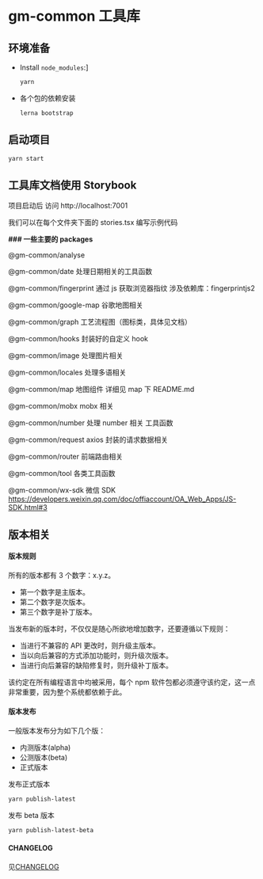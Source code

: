 # gm-common 工具库

## 环境准备

- Install `node_modules`:]

  ```bash
  yarn
  ```

- 各个包的依赖安装

  ```bash
  lerna bootstrap
  ```

## 启动项目

```bash
yarn start
```

## 工具库文档使用 Storybook

项目启动后 访问 http://localhost:7001

我们可以在每个文件夹下面的 stories.tsx 编写示例代码

**### 一些主要的 packages**

@gm-common/analyse

@gm-common/date 处理日期相关的工具函数

@gm-common/fingerprint 通过 js 获取浏览器指纹 涉及依赖库：fingerprintjs2

@gm-common/google-map 谷歌地图相关

@gm-common/graph 工艺流程图（图标类，具体见文档）

@gm-common/hooks 封装好的自定义 hook

@gm-common/image 处理图片相关

@gm-common/locales 处理多语相关

@gm-common/map 地图组件 详细见 map 下 README.md

@gm-common/mobx mobx 相关

@gm-common/number 处理 number 相关 工具函数

@gm-common/request axios 封装的请求数据相关

@gm-common/router 前端路由相关

@gm-common/tool 各类工具函数

@gm-common/wx-sdk 微信 SDK https://developers.weixin.qq.com/doc/offiaccount/OA_Web_Apps/JS-SDK.html#3

## 版本相关

#### 版本规则

所有的版本都有 3 个数字：x.y.z。

- 第一个数字是主版本。
- 第二个数字是次版本。
- 第三个数字是补丁版本。

当发布新的版本时，不仅仅是随心所欲地增加数字，还要遵循以下规则：

- 当进行不兼容的 API 更改时，则升级主版本。
- 当以向后兼容的方式添加功能时，则升级次版本。
- 当进行向后兼容的缺陷修复时，则升级补丁版本。

该约定在所有编程语言中均被采用，每个 npm 软件包都必须遵守该约定，这一点非常重要，因为整个系统都依赖于此。

#### 版本发布

一般版本发布分为如下几个版：

- 内测版本(alpha)
- 公测版本(beta)
- 正式版本

发布正式版本

```bash
yarn publish-latest
```

发布 beta 版本

```bash
yarn publish-latest-beta
```

#### CHANGELOG

见[CHANGELOG](./CHANGELOG.md)